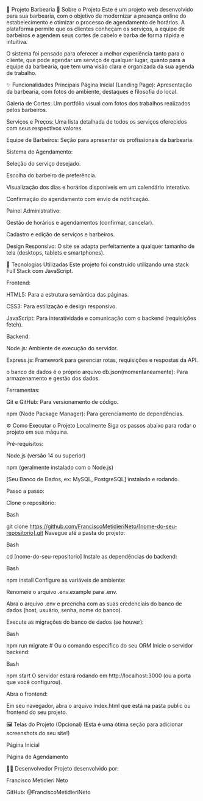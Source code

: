 💈 Projeto Barbearia 📖 Sobre o Projeto Este é um projeto web desenvolvido para sua barbearia, com o objetivo de modernizar a presença online do estabelecimento e otimizar o processo de agendamento de horários. A plataforma permite que os clientes conheçam os serviços, a equipe de barbeiros e agendem seus cortes de cabelo e barba de forma rápida e intuitiva.

O sistema foi pensado para oferecer a melhor experiência tanto para o cliente, que pode agendar um serviço de qualquer lugar, quanto para a equipe da barbearia, que tem uma visão clara e organizada da sua agenda de trabalho.

✨ Funcionalidades Principais Página Inicial (Landing Page): Apresentação da barbearia, com fotos do ambiente, destaques e filosofia do local.

Galeria de Cortes: Um portfólio visual com fotos dos trabalhos realizados pelos barbeiros.

Serviços e Preços: Uma lista detalhada de todos os serviços oferecidos com seus respectivos valores.

Equipe de Barbeiros: Seção para apresentar os profissionais da barbearia.

Sistema de Agendamento:

Seleção do serviço desejado.

Escolha do barbeiro de preferência.

Visualização dos dias e horários disponíveis em um calendário interativo.

Confirmação do agendamento com envio de notificação.

Painel Administrativo:

Gestão de horários e agendamentos (confirmar, cancelar).

Cadastro e edição de serviços e barbeiros.

Design Responsivo: O site se adapta perfeitamente a qualquer tamanho de tela (desktops, tablets e smartphones).

🚀 Tecnologias Utilizadas Este projeto foi construído utilizando uma stack Full Stack com JavaScript.

Frontend:

HTML5: Para a estrutura semântica das páginas.

CSS3: Para estilização e design responsivo.

JavaScript: Para interatividade e comunicação com o backend (requisições fetch).

Backend:

Node.js: Ambiente de execução do servidor.

Express.js: Framework para gerenciar rotas, requisições e respostas da API.

o banco de dados é o próprio arquivo db.json(momentaneamente): Para armazenamento e gestão dos dados.

Ferramentas:

Git e GitHub: Para versionamento de código.

npm (Node Package Manager): Para gerenciamento de dependências.

⚙ Como Executar o Projeto Localmente Siga os passos abaixo para rodar o projeto em sua máquina.

Pré-requisitos:

Node.js (versão 14 ou superior)

npm (geralmente instalado com o Node.js)

[Seu Banco de Dados, ex: MySQL, PostgreSQL] instalado e rodando.

Passo a passo:

Clone o repositório:

Bash

git clone https://github.com/FranciscoMetidieriNeto/[nome-do-seu-repositorio].git Navegue até a pasta do projeto:

Bash

cd [nome-do-seu-repositorio] Instale as dependências do backend:

Bash

npm install Configure as variáveis de ambiente:

Renomeie o arquivo .env.example para .env.

Abra o arquivo .env e preencha com as suas credenciais do banco de dados (host, usuário, senha, nome do banco).

Execute as migrações do banco de dados (se houver):

Bash

npm run migrate # Ou o comando específico do seu ORM Inicie o servidor backend:

Bash

npm start O servidor estará rodando em http://localhost:3000 (ou a porta que você configurou).

Abra o frontend:

Em seu navegador, abra o arquivo index.html que está na pasta public ou frontend do seu projeto.

🖼 Telas do Projeto (Opcional) (Esta é uma ótima seção para adicionar screenshots do seu site!)

Página Inicial

Página de Agendamento

👨‍💻 Desenvolvedor Projeto desenvolvido por:

Francisco Metidieri Neto

GitHub: @FranciscoMetidieriNeto
